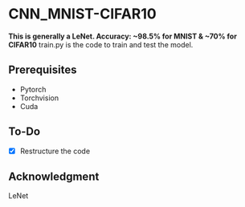 # CNN_MNIST-CIFAR10
**This is generally a LeNet. Accuracy: ~98.5% for MNIST & ~70% for CIFAR10**
train.py is the code to train and test the model. 

## Prerequisites
- Pytorch
- Torchvision
- Cuda

## To-Do
- [x] Restructure the code

## Acknowledgment

LeNet
